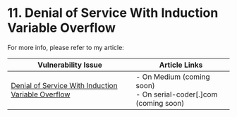 # 11. Denial of Service With Induction Variable Overflow

For more info, please refer to my article:

| Vulnerability Issue | Article Links |
| --- | --- |
| [Denial of Service With Induction Variable Overflow]() | - On Medium (coming soon)<br /> - On serial-coder[.]com (coming soon) |